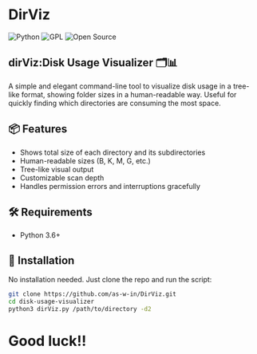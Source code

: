 # DirViz

![Python](https://img.shields.io/badge/Python-3.12.6-blue?logo=python&logoColor=yellow)
![GPL](https://img.shields.io/badge/License-GPL%20v3-blue.svg)
![Open Source](https://img.shields.io/badge/Open%20Source-Yes-green.svg)

## dirViz:Disk Usage Visualizer 🗂️📊

A simple and elegant command-line tool to visualize disk usage in a tree-like format, showing folder sizes in a human-readable way. Useful for quickly finding which directories are consuming the most space.

## 📦 Features

- Shows total size of each directory and its subdirectories
- Human-readable sizes (B, K, M, G, etc.)
- Tree-like visual output
- Customizable scan depth
- Handles permission errors and interruptions gracefully

## 🛠️ Requirements

- Python 3.6+

## 🚀 Installation

No installation needed. Just clone the repo and run the script:

```bash
git clone https://github.com/as-w-in/DirViz.git
cd disk-usage-visualizer
python3 dirViz.py /path/to/directory -d2
```
# Good luck!! 
